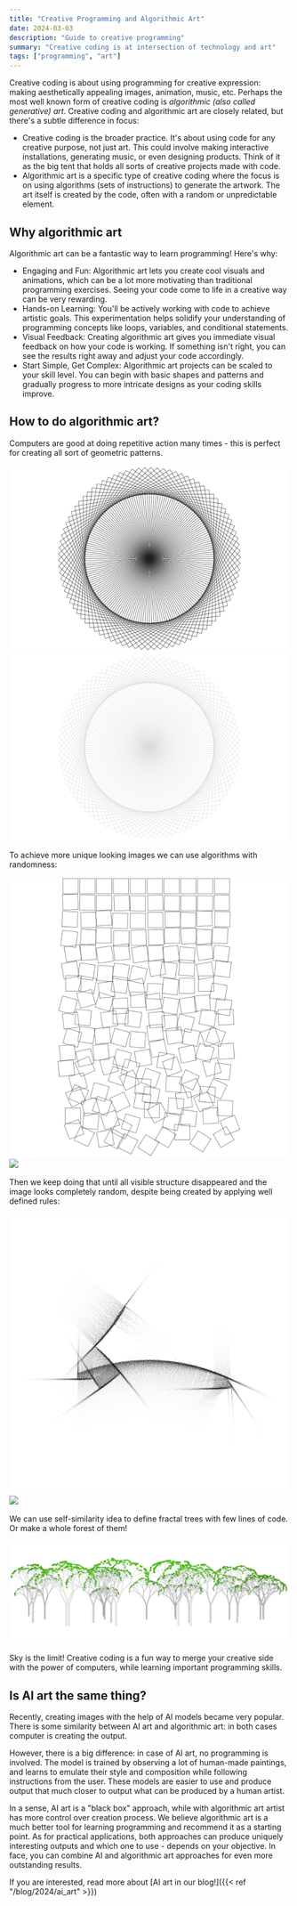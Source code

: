 ```yaml
---
title: "Creative Programming and Algorithmic Art"
date: 2024-03-03
description: "Guide to creative programming"
summary: "Creative coding is at intersection of technology and art"
tags: ["programming", "art"]
---
```


Creative coding is about using programming for creative expression:
making aesthetically appealing images, animation, music, etc.
Perhaps the most well known form of creative coding is *algorithmic (also called generative) art*.
Creative coding and algorithmic art are closely related, but there's a subtle difference in focus:

- Creative coding is the broader practice. It's about using code for any creative purpose, not just art. This could involve making interactive installations, generating music, or even designing products. Think of it as the big tent that holds all sorts of creative projects made with code.
- Algorithmic art is a specific type of creative coding where the focus is on using algorithms (sets of instructions) to generate the artwork. The art itself is created by the code, often with a random or unpredictable element.

## Why algorithmic art

Algorithmic art can be a fantastic way to learn programming! Here's why:

- Engaging and Fun: Algorithmic art lets you create cool visuals and animations, which can be a lot more motivating than traditional programming exercises. Seeing your code come to life in a creative way can be very rewarding.
- Hands-on Learning: You'll be actively working with code to achieve artistic goals. This experimentation helps solidify your understanding of programming concepts like loops, variables, and conditional statements.
- Visual Feedback: Creating algorithmic art gives you immediate visual feedback on how your code is working. If something isn't right, you can see the results right away and adjust your code accordingly.
- Start Simple, Get Complex: Algorithmic art projects can be scaled to your skill level. You can begin with basic shapes and patterns and gradually progress to more intricate designs as your coding skills improve.

## How to do algorithmic art?

Computers are good at doing repetitive action many times - this is perfect for creating all sort of geometric patterns.

<img src="geom_l.png" class="pic_light">
<img src="geom.png" class="pic_dark">

To achieve more unique looking images  we can use algorithms with randomness:

<img src="boxes_l.png" class="pic_light">
<img src="https://media.blackbird.pw/gallery/misc/algoart/boxes.png" class="pic_dark">

Then we keep doing that until all visible structure disappeared and the image looks completely random, despite being created by applying well defined rules:

<img src="graphite.png" class="pic_light">
<img src="https://media.blackbird.pw/gallery/misc/algoart/graphite_w.png" class="pic_dark">

We can use self-similarity idea to define fractal trees with few lines of code. Or make a whole forest of them!

![Forest](forest.png)

Sky is the limit! Creative coding is a fun way to merge your creative side with the power of computers, while learning important programming skills.

## Is AI art the same thing?

Recently, creating images with the help of AI models became very popular.
There is some similarity between AI art and algorithmic art: in both cases computer is creating the output.

However, there is a big difference: in case of AI art, no programming is involved.
The model is trained by observing a lot of human-made paintings, and learns to emulate their style and composition while following instructions from the user. These models are easier to use and produce output that much closer to output what can be produced by a human artist.

In a sense, AI art is a "black box" approach, while with algorithmic art artist has more control over creation process.
We believe algorithmic art is a much better tool for learning programming and recommend it as a starting point.
As for practical applications, both approaches can produce uniquely interesting outputs and which one to use - depends on your objective.
In face, you can combine AI and algorithmic art approaches for even more outstanding results.

If you are interested, read more about [AI art in our blog!]({{< ref "/blog/2024/ai_art" >}})
